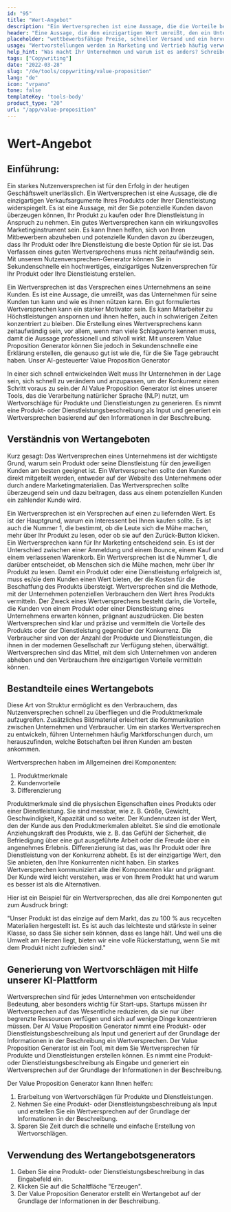 ```yaml
---
id: "95"
title: "Wert-Angebot"
description: "Ein Wertversprechen ist eine Aussage, die die Vorteile beschreibt, die ein Unternehmen seinen Kunden bietet. Es ist eine Aussage darüber, was das Unternehmen für seine Kunden tun kann, und wird oft als Mittel verwendet, um ein Unternehmen von einem anderen zu unterscheiden."
header: "Eine Aussage, die den einzigartigen Wert umreißt, den ein Unternehmen seinen Kunden bietet."
placeholder: "wettbewerbsfähige Preise, schneller Versand und ein hervorragender Kundenservice."
usage: "Wertvorstellungen werden in Marketing und Vertrieb häufig verwendet, um zu vermitteln, was ein Unternehmen tut und warum es sich von anderen unterscheidet. Der folgende Generator kann Ihnen dabei helfen, eine stilistische Wertvorstellung zu entwerfen und zu entwickeln, die eng auf Ihre Marke abgestimmt ist"
help_hint: "Was macht Ihr Unternehmen und warum ist es anders? Schreiben Sie es auf, und wir machen daraus eine Value Proposition."
tags: ["Copywriting"]
date: "2022-03-28"
slug: "/de/tools/copywriting/value-proposition"
lang: "de"
icon: "vrpano"
tone: false
templateKey: 'tools-body'
product_type: "20"
url: "/app/value-proposition"
---
```


# Wert-Angebot

## Einführung:

Ein starkes Nutzenversprechen ist für den Erfolg in der heutigen Geschäftswelt unerlässlich. Ein Wertversprechen ist eine Aussage, die die einzigartigen Verkaufsargumente Ihres Produkts oder Ihrer Dienstleistung widerspiegelt. Es ist eine Aussage, mit der Sie potenzielle Kunden davon überzeugen können, Ihr Produkt zu kaufen oder Ihre Dienstleistung in Anspruch zu nehmen. Ein gutes Wertversprechen kann ein wirkungsvolles Marketinginstrument sein. Es kann Ihnen helfen, sich von Ihren Mitbewerbern abzuheben und potenzielle Kunden davon zu überzeugen, dass Ihr Produkt oder Ihre Dienstleistung die beste Option für sie ist. Das Verfassen eines guten Wertversprechens muss nicht zeitaufwändig sein. Mit unserem Nutzenversprechen-Generator können Sie in Sekundenschnelle ein hochwertiges, einzigartiges Nutzenversprechen für Ihr Produkt oder Ihre Dienstleistung erstellen.

Ein Wertversprechen ist das Versprechen eines Unternehmens an seine Kunden. Es ist eine Aussage, die umreißt, was das Unternehmen für seine Kunden tun kann und wie es ihnen nützen kann. Ein gut formuliertes Wertversprechen kann ein starker Motivator sein. Es kann Mitarbeiter zu Höchstleistungen anspornen und ihnen helfen, auch in schwierigen Zeiten konzentriert zu bleiben. Die Erstellung eines Wertversprechens kann zeitaufwändig sein, vor allem, wenn man viele Schlagworte kennen muss, damit die Aussage professionell und stilvoll wirkt. Mit unserem Value Proposition Generator können Sie jedoch in Sekundenschnelle eine Erklärung erstellen, die genauso gut ist wie die, für die Sie Tage gebraucht haben. Unser AI-gesteuerter Value Proposition Generator

In einer sich schnell entwickelnden Welt muss Ihr Unternehmen in der Lage sein, sich schnell zu verändern und anzupassen, um der Konkurrenz einen Schritt voraus zu sein.der AI Value Proposition Generator ist eines unserer Tools, das die Verarbeitung natürlicher Sprache (NLP) nutzt, um Wertvorschläge für Produkte und Dienstleistungen zu generieren. Es nimmt eine Produkt- oder Dienstleistungsbeschreibung als Input und generiert ein Wertversprechen basierend auf den Informationen in der Beschreibung.

## Verständnis von Wertangeboten

Kurz gesagt: Das Wertversprechen eines Unternehmens ist der wichtigste Grund, warum sein Produkt oder seine Dienstleistung für den jeweiligen Kunden am besten geeignet ist. Ein Wertversprechen sollte den Kunden direkt mitgeteilt werden, entweder auf der Website des Unternehmens oder durch andere Marketingmaterialien. Das Wertversprechen sollte überzeugend sein und dazu beitragen, dass aus einem potenziellen Kunden ein zahlender Kunde wird.

Ein Wertversprechen ist ein Versprechen auf einen zu liefernden Wert. Es ist der Hauptgrund, warum ein Interessent bei Ihnen kaufen sollte. Es ist auch die Nummer 1, die bestimmt, ob die Leute sich die Mühe machen, mehr über Ihr Produkt zu lesen, oder ob sie auf den Zurück-Button klicken.
Ein Wertversprechen kann für Ihr Marketing entscheidend sein. Es ist der Unterschied zwischen einer Anmeldung und einem Bounce, einem Kauf und einem verlassenen Warenkorb. Ein Wertversprechen ist die Nummer 1, die darüber entscheidet, ob Menschen sich die Mühe machen, mehr über Ihr Produkt zu lesen.
Damit ein Produkt oder eine Dienstleistung erfolgreich ist, muss es/sie dem Kunden einen Wert bieten, der die Kosten für die Beschaffung des Produkts übersteigt. Wertversprechen sind die Methode, mit der Unternehmen potenziellen Verbrauchern den Wert ihres Produkts vermitteln. Der Zweck eines Wertversprechens besteht darin, die Vorteile, die Kunden von einem Produkt oder einer Dienstleistung eines Unternehmens erwarten können, prägnant auszudrücken.
Die besten Wertversprechen sind klar und präzise und vermitteln die Vorteile des Produkts oder der Dienstleistung gegenüber der Konkurrenz. Die Verbraucher sind von der Anzahl der Produkte und Dienstleistungen, die ihnen in der modernen Gesellschaft zur Verfügung stehen, überwältigt. Wertversprechen sind das Mittel, mit dem sich Unternehmen von anderen abheben und den Verbrauchern ihre einzigartigen Vorteile vermitteln können.

## Bestandteile eines Wertangebots

Diese Art von Struktur ermöglicht es den Verbrauchern, das Nutzenversprechen schnell zu überfliegen und die Produktmerkmale aufzugreifen. Zusätzliches Bildmaterial erleichtert die Kommunikation zwischen Unternehmen und Verbraucher. Um ein starkes Wertversprechen zu entwickeln, führen Unternehmen häufig Marktforschungen durch, um herauszufinden, welche Botschaften bei ihren Kunden am besten ankommen.

Wertversprechen haben im Allgemeinen drei Komponenten:

1. Produktmerkmale
2. Kundenvorteile
3. Differenzierung

Produktmerkmale sind die physischen Eigenschaften eines Produkts oder einer Dienstleistung. Sie sind messbar, wie z. B. Größe, Gewicht, Geschwindigkeit, Kapazität und so weiter. Der Kundennutzen ist der Wert, den der Kunde aus den Produktmerkmalen ableitet. Sie sind die emotionale Anziehungskraft des Produkts, wie z. B. das Gefühl der Sicherheit, die Befriedigung über eine gut ausgeführte Arbeit oder die Freude über ein angenehmes Erlebnis. Differenzierung ist das, was Ihr Produkt oder Ihre Dienstleistung von der Konkurrenz abhebt. Es ist der einzigartige Wert, den Sie anbieten, den Ihre Konkurrenten nicht haben.
Ein starkes Wertversprechen kommuniziert alle drei Komponenten klar und prägnant. Der Kunde wird leicht verstehen, was er von Ihrem Produkt hat und warum es besser ist als die Alternativen.

Hier ist ein Beispiel für ein Wertversprechen, das alle drei Komponenten gut zum Ausdruck bringt:

"Unser Produkt ist das einzige auf dem Markt, das zu 100 % aus recycelten Materialien hergestellt ist. Es ist auch das leichteste und stärkste in seiner Klasse, so dass Sie sicher sein können, dass es lange hält. Und weil uns die Umwelt am Herzen liegt, bieten wir eine volle Rückerstattung, wenn Sie mit dem Produkt nicht zufrieden sind."

## Generierung von Wertvorschlägen mit Hilfe unserer KI-Plattform

Wertversprechen sind für jedes Unternehmen von entscheidender Bedeutung, aber besonders wichtig für Start-ups. Startups müssen ihr Wertversprechen auf das Wesentliche reduzieren, da sie nur über begrenzte Ressourcen verfügen und sich auf wenige Dinge konzentrieren müssen. Der AI Value Proposition Generator nimmt eine Produkt- oder Dienstleistungsbeschreibung als Input und generiert auf der Grundlage der Informationen in der Beschreibung ein Wertversprechen.
Der Value Proposition Generator ist ein Tool, mit dem Sie Wertversprechen für Produkte und Dienstleistungen erstellen können. Es nimmt eine Produkt- oder Dienstleistungsbeschreibung als Eingabe und generiert ein Wertversprechen auf der Grundlage der Informationen in der Beschreibung.

Der Value Proposition Generator kann Ihnen helfen:

1. Erarbeitung von Wertvorschlägen für Produkte und Dienstleistungen.
2. Nehmen Sie eine Produkt- oder Dienstleistungsbeschreibung als Input und erstellen Sie ein Wertversprechen auf der Grundlage der Informationen in der Beschreibung.
3. Sparen Sie Zeit durch die schnelle und einfache Erstellung von Wertvorschlägen.

## Verwendung des Wertangebotsgenerators

1. Geben Sie eine Produkt- oder Dienstleistungsbeschreibung in das Eingabefeld ein.
2. Klicken Sie auf die Schaltfläche "Erzeugen".
3. Der Value Proposition Generator erstellt ein Wertangebot auf der Grundlage der Informationen in der Beschreibung.
